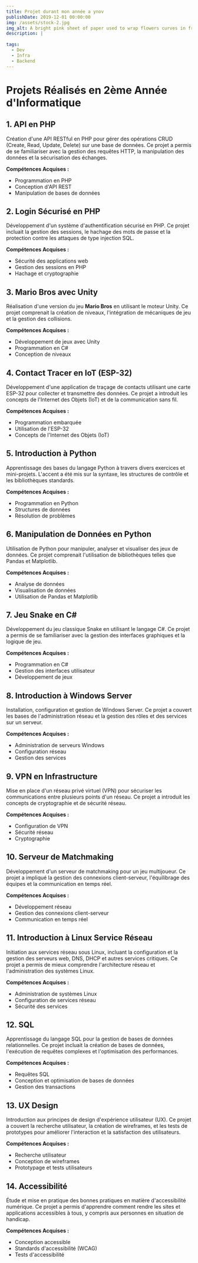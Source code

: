 ```yaml
---
title: Projet durant mon année a ynov
publishDate: 2019-12-01 00:00:00
img: /assets/stock-2.jpg
img_alt: A bright pink sheet of paper used to wrap flowers curves in front of rich blue background
description: |
 
tags:
  - Dev
  - Infra
  - Backend
---
```


# Projets Réalisés en 2ème Année d'Informatique

## 1. API en PHP
Création d'une API RESTful en PHP pour gérer des opérations CRUD (Create, Read, Update, Delete) sur une base de données. Ce projet a permis de se familiariser avec la gestion des requêtes HTTP, la manipulation des données et la sécurisation des échanges.

**Compétences Acquises :**
- Programmation en PHP
- Conception d'API REST
- Manipulation de bases de données

## 2. Login Sécurisé en PHP
Développement d'un système d'authentification sécurisé en PHP. Ce projet incluait la gestion des sessions, le hachage des mots de passe et la protection contre les attaques de type injection SQL.

**Compétences Acquises :**
- Sécurité des applications web
- Gestion des sessions en PHP
- Hachage et cryptographie

## 3. Mario Bros avec Unity
Réalisation d'une version du jeu **Mario Bros** en utilisant le moteur Unity. Ce projet comprenait la création de niveaux, l'intégration de mécaniques de jeu et la gestion des collisions.

**Compétences Acquises :**
- Développement de jeux avec Unity
- Programmation en C#
- Conception de niveaux

## 4. Contact Tracer en IoT (ESP-32)
Développement d'une application de traçage de contacts utilisant une carte ESP-32 pour collecter et transmettre des données. Ce projet a introduit les concepts de l'Internet des Objets (IoT) et de la communication sans fil.

**Compétences Acquises :**
- Programmation embarquée
- Utilisation de l'ESP-32
- Concepts de l'Internet des Objets (IoT)

## 5. Introduction à Python
Apprentissage des bases du langage Python à travers divers exercices et mini-projets. L'accent a été mis sur la syntaxe, les structures de contrôle et les bibliothèques standards.

**Compétences Acquises :**
- Programmation en Python
- Structures de données
- Résolution de problèmes

## 6. Manipulation de Données en Python
Utilisation de Python pour manipuler, analyser et visualiser des jeux de données. Ce projet comprenait l'utilisation de bibliothèques telles que Pandas et Matplotlib.

**Compétences Acquises :**
- Analyse de données
- Visualisation de données
- Utilisation de Pandas et Matplotlib

## 7. Jeu Snake en C#
Développement du jeu classique Snake en utilisant le langage C#. Ce projet a permis de se familiariser avec la gestion des interfaces graphiques et la logique de jeu.

**Compétences Acquises :**
- Programmation en C#
- Gestion des interfaces utilisateur
- Développement de jeux

## 8. Introduction à Windows Server
Installation, configuration et gestion de Windows Server. Ce projet a couvert les bases de l'administration réseau et la gestion des rôles et des services sur un serveur.

**Compétences Acquises :**
- Administration de serveurs Windows
- Configuration réseau
- Gestion des services

## 9. VPN en Infrastructure
Mise en place d'un réseau privé virtuel (VPN) pour sécuriser les communications entre plusieurs points d'un réseau. Ce projet a introduit les concepts de cryptographie et de sécurité réseau.

**Compétences Acquises :**
- Configuration de VPN
- Sécurité réseau
- Cryptographie

## 10. Serveur de Matchmaking
Développement d'un serveur de matchmaking pour un jeu multijoueur. Ce projet a impliqué la gestion des connexions client-serveur, l'équilibrage des équipes et la communication en temps réel.

**Compétences Acquises :**
- Développement réseau
- Gestion des connexions client-serveur
- Communication en temps réel

## 11. Introduction à Linux Service Réseau
Initiation aux services réseau sous Linux, incluant la configuration et la gestion des serveurs web, DNS, DHCP et autres services critiques. Ce projet a permis de mieux comprendre l'architecture réseau et l'administration des systèmes Linux.

**Compétences Acquises :**
- Administration de systèmes Linux
- Configuration de services réseau
- Sécurité des services

## 12. SQL
Apprentissage du langage SQL pour la gestion de bases de données relationnelles. Ce projet incluait la création de bases de données, l'exécution de requêtes complexes et l'optimisation des performances.

**Compétences Acquises :**
- Requêtes SQL
- Conception et optimisation de bases de données
- Gestion des transactions

## 13. UX Design
Introduction aux principes de design d'expérience utilisateur (UX). Ce projet a couvert la recherche utilisateur, la création de wireframes, et les tests de prototypes pour améliorer l'interaction et la satisfaction des utilisateurs.

**Compétences Acquises :**
- Recherche utilisateur
- Conception de wireframes
- Prototypage et tests utilisateurs

## 14. Accessibilité
Étude et mise en pratique des bonnes pratiques en matière d'accessibilité numérique. Ce projet a permis d'apprendre comment rendre les sites et applications accessibles à tous, y compris aux personnes en situation de handicap.

**Compétences Acquises :**
- Conception accessible
- Standards d'accessibilité (WCAG)
- Tests d'accessibilité




